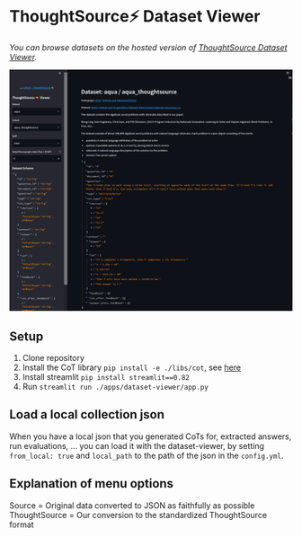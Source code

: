 # ThoughtSource⚡ Dataset Viewer

*You can browse datasets on the hosted version of [ThoughtSource Dataset Viewer](http://thought.samwald.info).*

![Dataset viewer example](/resources/images/dataset-viewer.PNG)

## Setup

1. Clone repository
2. Install the CoT library `pip install -e ./libs/cot`, see [here](../../libs/cot/README.md)
3. Install streamlit `pip install streamlit==0.82`
4. Run `streamlit run ./apps/dataset-viewer/app.py`

## Load a local collection json

When you have a local json that you generated CoTs for, extracted answers, run evaluations, ... you can load it with the dataset-viewer, by setting `from_local: true` and `local_path` to the path of the json in the `config.yml`.

## Explanation of menu options

Source = Original data converted to JSON as faithfully as possible
ThoughtSource = Our conversion to the standardized ThoughtSource format
